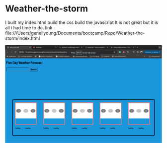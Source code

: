# Weather-the-storm
I built my index.html
build the css
build the javascript
It is not great but it is all i had time to do.
link - file:///Users/geneilyoung/Documents/bootcamp/Repo/Weather-the-storm/index.html

![alt text](./Screen%20Shot%202024-01-30%20at%2011.45.17%20PM.png)